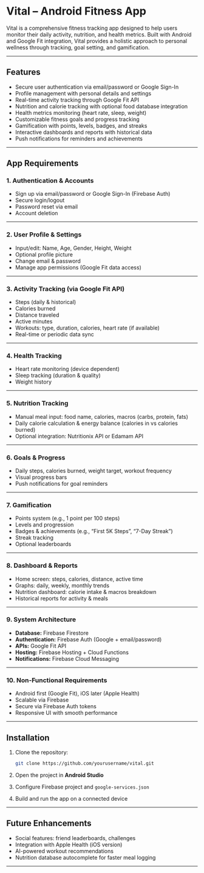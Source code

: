 

# Vital – Android Fitness App

Vital is a comprehensive fitness tracking app designed to help users monitor their daily activity, nutrition, and health metrics. Built with Android and Google Fit integration, Vital provides a holistic approach to personal wellness through tracking, goal setting, and gamification.

---


## **Features**

* Secure user authentication via email/password or Google Sign-In
* Profile management with personal details and settings
* Real-time activity tracking through Google Fit API
* Nutrition and calorie tracking with optional food database integration
* Health metrics monitoring (heart rate, sleep, weight)
* Customizable fitness goals and progress tracking
* Gamification with points, levels, badges, and streaks
* Interactive dashboards and reports with historical data
* Push notifications for reminders and achievements

---

## **App Requirements**

### **1. Authentication & Accounts**

* Sign up via email/password or Google Sign-In (Firebase Auth)
* Secure login/logout
* Password reset via email
* Account deletion

---

### **2. User Profile & Settings**

* Input/edit: Name, Age, Gender, Height, Weight
* Optional profile picture
* Change email & password
* Manage app permissions (Google Fit data access)

---

### **3. Activity Tracking (via Google Fit API)**

* Steps (daily & historical)
* Calories burned
* Distance traveled
* Active minutes
* Workouts: type, duration, calories, heart rate (if available)
* Real-time or periodic data sync

---

### **4. Health Tracking**

* Heart rate monitoring (device dependent)
* Sleep tracking (duration & quality)
* Weight history

---

### **5. Nutrition Tracking**

* Manual meal input: food name, calories, macros (carbs, protein, fats)
* Daily calorie calculation & energy balance (calories in vs calories burned)
* Optional integration: Nutritionix API or Edamam API

---

### **6. Goals & Progress**

* Daily steps, calories burned, weight target, workout frequency
* Visual progress bars
* Push notifications for goal reminders

---

### **7. Gamification**

* Points system (e.g., 1 point per 100 steps)
* Levels and progression
* Badges & achievements (e.g., “First 5K Steps”, “7-Day Streak”)
* Streak tracking
* Optional leaderboards

---

### **8. Dashboard & Reports**

* Home screen: steps, calories, distance, active time
* Graphs: daily, weekly, monthly trends
* Nutrition dashboard: calorie intake & macros breakdown
* Historical reports for activity & meals

---

### **9. System Architecture**

* **Database:** Firebase Firestore
* **Authentication:** Firebase Auth (Google + email/password)
* **APIs:** Google Fit API
* **Hosting:** Firebase Hosting + Cloud Functions
* **Notifications:** Firebase Cloud Messaging

---

### **10. Non-Functional Requirements**

* Android first (Google Fit), iOS later (Apple Health)
* Scalable via Firebase
* Secure via Firebase Auth tokens
* Responsive UI with smooth performance

---

## **Installation**

1. Clone the repository:

   ```bash
   git clone https://github.com/yourusername/vital.git
   ```
2. Open the project in **Android Studio**
3. Configure Firebase project and `google-services.json`
4. Build and run the app on a connected device

---

## **Future Enhancements**

* Social features: friend leaderboards, challenges
* Integration with Apple Health (iOS version)
* AI-powered workout recommendations
* Nutrition database autocomplete for faster meal logging

---
